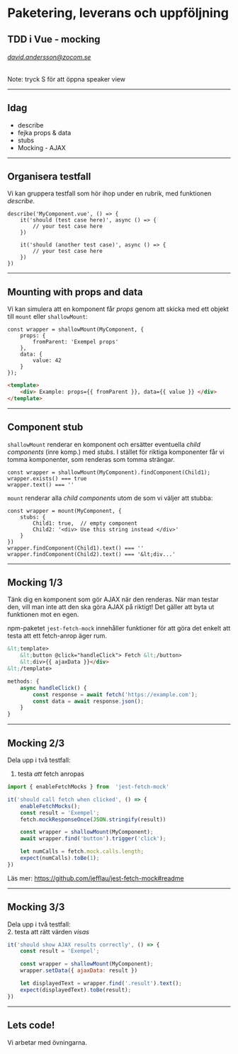 <!-- .slide: class="intro" -->
# Paketering, leverans och uppföljning
## TDD i Vue - mocking
###### david.andersson@zocom.se

Note: tryck S för att öppna speaker view

---
<!-- .slide: class="complex pink" -->
## Idag

* describe
* fejka props &amp; data
* stubs
* Mocking - AJAX


---
<!-- .slide: class="basic blue" -->
## Organisera testfall
Vi kan gruppera testfall som hör ihop under en rubrik, med funktionen *describe*.

```javascript[1]
describe('MyComponent.vue', () => {
	it('should (test case here)', async () => {
		// your test case here
	})

	it('should (another test case)', async () => {
		// your test case here
	})
})
```


---
<!-- .slide: class="basic blue" -->
## Mounting with props and data
Vi kan simulera att en komponent får *props* genom att skicka med ett objekt till `mount` eller `shallowMount`:
```javascript[2-4|5-7|]
const wrapper = shallowMount(MyComponent, {
	props: {
		fromParent: 'Exempel props'
	},
	data: {
		value: 42
	}
});
```

```html
<template>
	<div> Example: props={{ fromParent }}, data={{ value }} </div>
</template>
```


---
<!-- .slide: class="basic blue" -->
## Component stub
`shallowMount` renderar en komponent och ersätter eventuella *child components* (inre komp.) med *stubs*. I stället för riktiga komponenter får vi tomma komponenter, som renderas som tomma strängar.

```javascript[1|2-3]
const wrapper = shallowMount(MyComponent).findComponent(Child1);
wrapper.exists() === true
wrapper.text() === ''
```

`mount` renderar alla *child components* utom de som vi väljer att stubba:
```javascript[|1,3,7|1,4,8]
const wrapper = mount(MyComponent, {
	stubs: {
		Child1: true,  // empty component
		Child2: '<div> Use this string instead </div>'
	}
})
wrapper.findComponent(Child1).text() === ''
wrapper.findComponent(Child2).text() === '&lt;div...'
```


---
<!-- .slide: class="basic blue" -->
## Mocking 1/3
Tänk dig en komponent som gör AJAX när den renderas. När man testar den, vill man inte att den ska göra AJAX på riktigt! Det gäller att byta ut funktionen mot en egen.

npm-paketet `jest-fetch-mock` innehåller funktioner för att göra det enkelt att testa att ett fetch-anrop äger rum.

```html
&lt;template>
	&lt;button @click="handleClick"> Fetch &lt;/button>
	&lt;div>{{ ajaxData }}</div>
&lt;/template>
```

```javascript
methods: {
	async handleClick() {
		const response = await fetch('https://example.com');
		const data = await response.json();
	}
}
```


---
<!-- .slide: class="basic blue" -->
## Mocking 2/3
Dela upp i två testfall:
1. testa *att* fetch anropas

```javascript
import { enableFetchMocks } from  'jest-fetch-mock'

it('should call fetch when clicked', () => {
	enableFetchMocks();
	const result = 'Exempel';
	fetch.mockResponseOnce(JSON.stringify(result))

	const wrapper = shallowMount(MyComponent);
	await wrapper.find('button').trigger('click');

	let numCalls = fetch.mock.calls.length;
	expect(numCalls).toBe(1);
})
```

Läs mer: https://github.com/jefflau/jest-fetch-mock#readme


---
<!-- .slide: class="basic blue" -->
## Mocking 3/3
Dela upp i två testfall: <br>
2. testa att rätt värden *visas*

```javascript
it('should show AJAX results correctly', () => {
	const result = 'Exempel';

	const wrapper = shallowMount(MyComponent);
	wrapper.setData({ ajaxData: result })

	let displayedText = wrapper.find('.result').text();
	expect(displayedText).toBe(result);
})
```


---
<!-- .slide: class="code" -->

## Lets code!
Vi arbetar med övningarna.
